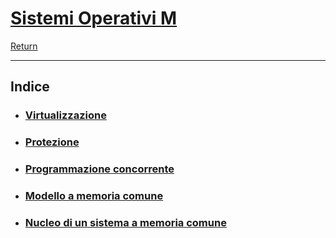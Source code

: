 

# [Sistemi Operativi M](https://www.unibo.it/it/studiare/dottorati-master-specializzazioni-e-altra-formazione/insegnamenti?codiceMateria=72947&annoAccademico=2024&codiceCorso=5826&single=True&search=True)

[Return](../../README.md)

---

## Indice

- ### [Virtualizzazione](./Virtualizzazione.md)

- ### [Protezione](./Protezione.md)

- ### [Programmazione concorrente](./ProgrammazioneConcorrente.md)

- ### [Modello a memoria comune](./ModelloAMemoriaComune.md)

- ### [Nucleo di un sistema a memoria comune](./NucleoDiUnSistemaAMemoriaComune.md)
